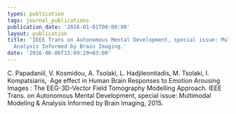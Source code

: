 ```yaml
---
types: publication
tags: journal_publications
publication_date: '2016-01-01T00:00:00'
layout: publication
title: 'IEEE Trans on Autonomous Mental Development, special issue: Multimodal Modeling
  Analysis Informed by Brain Imaging.'
date: '2016-06-06T15:09:29+03:00'
---
```

<p>C. Papadaniil, V. Kosmidou, A. Tsolaki, L. Hadjileontiadis, M. Tsolaki, I. Kompatsiaris, &nbsp;Age effect in Human Brain Responses to Emotion Arousing Images : The EEG-3D-Vector Field Tomography Modelling Approach.&nbsp;IEEE Trans. on Autonomous Mental Development, special issue: Multimodal Modeling &amp; Analysis Informed by Brain Imaging, 2015.</p>
